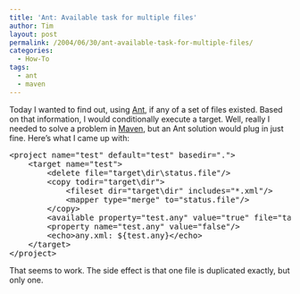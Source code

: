 ```yaml
---
title: 'Ant: Available task for multiple files'
author: Tim
layout: post
permalink: /2004/06/30/ant-available-task-for-multiple-files/
categories:
  - How-To
tags:
  - ant
  - maven
---
```

Today I wanted to find out, using [Ant][1], if any of a set of files existed. Based on that information, I would conditionally execute a target. Well, really I needed to solve a problem in [Maven][2], but an Ant solution would plug in just fine. Here&#8217;s what I came up with:

<pre>&lt;project name="test" default="test" basedir=".">
    &lt;target name="test">
        &lt;delete file="target\dir\status.file"/>
        &lt;copy todir="target\dir">
            &lt;fileset dir="target\dir" includes="*.xml"/>
            &lt;mapper type="merge" to="status.file"/>
        &lt;/copy>
        &lt;available property="test.any" value="true" file="target\dir\status.file"/>
        &lt;property name="test.any" value="false"/>
        &lt;echo>any.xml: ${test.any}&lt;/echo>
    &lt;/target>
&lt;/project>
</pre>

That seems to work. The side effect is that one file is duplicated exactly, but only one.

 [1]: http://ant.apache.org
 [2]: http://maven.apache.org
